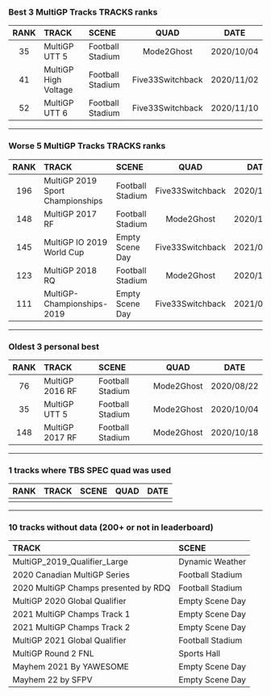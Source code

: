 ### Best 3 MultiGP Tracks TRACKS ranks
|RANK|TRACK|SCENE|QUAD|DATE|
|:---:|:---|:---|:---:|:---:|
|35|MultiGP UTT 5|Football Stadium|Mode2Ghost|2020/10/04|
|41|MultiGP High Voltage|Football Stadium|Five33Switchback|2020/11/02|
|52|MultiGP UTT 6|Football Stadium|Five33Switchback|2020/11/10|
---
### Worse 5 MultiGP Tracks TRACKS ranks
|RANK|TRACK|SCENE|QUAD|DATE|
|:---:|:---|:---|:---:|:---:|
|196|MultiGP 2019 Sport Championships|Football Stadium|Five33Switchback|2020/11/26|
|148|MultiGP 2017 RF|Football Stadium|Mode2Ghost|2020/10/18|
|145|MultiGP IO 2019 World Cup|Empty Scene Day|Five33Switchback|2021/03/15|
|123|MultiGP 2018 RQ|Football Stadium|Mode2Ghost|2020/10/20|
|111|MultiGP-Championships-2019|Empty Scene Day|Five33Switchback|2021/03/20|
---
### Oldest 3 personal best
|RANK|TRACK|SCENE|QUAD|DATE|
|:---:|:---|:---|:---:|:---:|
|76|MultiGP 2016 RF|Football Stadium|Mode2Ghost|2020/08/22|
|35|MultiGP UTT 5|Football Stadium|Mode2Ghost|2020/10/04|
|148|MultiGP 2017 RF|Football Stadium|Mode2Ghost|2020/10/18|
---
### 1 tracks where TBS SPEC quad was used
|RANK|TRACK|SCENE|QUAD|DATE|
|:---:|:---|:---|:---:|:---:|
||||||
---
### 10 tracks without data (200+ or not in leaderboard)
|TRACK|SCENE|
|:---|:---|
|MultiGP_2019_Qualifier_Large|Dynamic Weather|
|2020 Canadian MultiGP Series|Football Stadium|
|2020 MultiGP Champs presented by RDQ|Football Stadium|
|MultiGP 2020 Global Qualifier|Empty Scene Day|
|2021 MultiGP Champs Track 1|Empty Scene Day|
|2021 MultiGP Champs Track 2|Empty Scene Day|
|MultiGP 2021 Global Qualifier|Football Stadium|
|MultiGP Round 2 FNL|Sports Hall|
|Mayhem 2021 By YAWESOME|Empty Scene Day|
|Mayhem 22 by SFPV|Empty Scene Day|
